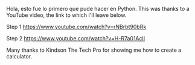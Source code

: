 Hola, esto fue lo primero que pude hacer en Python.
This was thanks to a YouTube video, the link to which I'll leave below.

Step 1 
https://www.youtube.com/watch?v=rNBrbt90bRk

Step 2
https://www.youtube.com/watch?v=H-R7a01AclI

Many thanks to Kindson The Tech Pro for showing me how to create a calculator.
